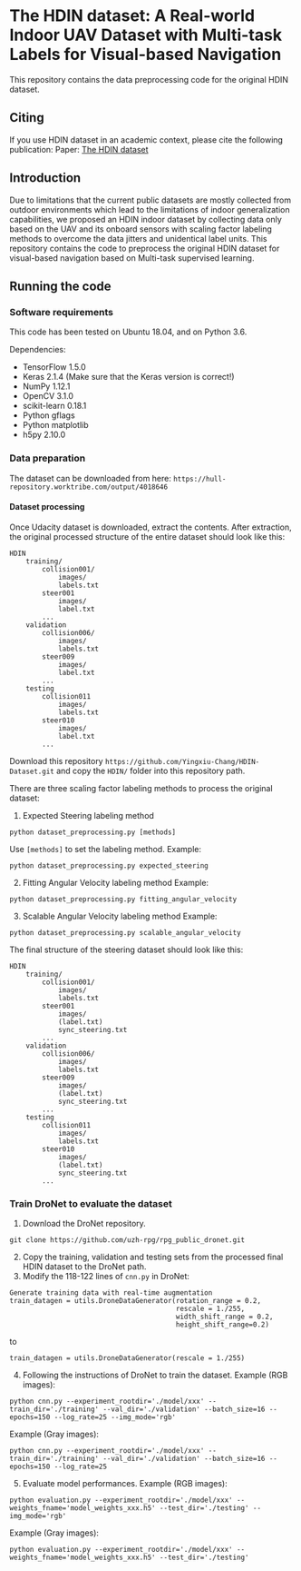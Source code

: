 # The HDIN dataset: A Real-world Indoor UAV Dataset with Multi-task Labels for Visual-based Navigation
This repository contains the data preprocessing code for the original HDIN dataset.

## Citing
If you use HDIN dataset in an academic context, please cite the following publication:
Paper: [The HDIN dataset](https://www.mdpi.com/1770652)

## Introduction
Due to limitations that the current public datasets are mostly collected from outdoor environments which lead to the limitations of indoor generalization capabilities, we proposed an HDIN indoor dataset by collecting data only based on the UAV and its onboard sensors with scaling factor labeling methods to overcome the data jitters and unidentical label units. This repository contains the code to preprocess the original HDIN dataset for visual-based navigation based on Multi-task supervised learning. 

## Running the code
### Software requirements
This code has been tested on Ubuntu 18.04, and on Python 3.6.

Dependencies:
* TensorFlow 1.5.0
* Keras 2.1.4 (Make sure that the Keras version is correct!)
* NumPy 1.12.1
* OpenCV 3.1.0
* scikit-learn 0.18.1
* Python gflags
* Python matplotlib
* h5py 2.10.0

### Data preparation
The dataset can be downloaded from here: ```https://hull-repository.worktribe.com/output/4018646```

#### Dataset processing
Once Udacity dataset is downloaded, extract the contents. After extraction, the original processed structure of the entire dataset should look like this:
```
HDIN
    training/
        collision001/
            images/
            labels.txt
        steer001
            images/
            label.txt
        ...
    validation
        collision006/
            images/
            labels.txt
        steer009
            images/
            label.txt
        ...
    testing
        collision011
            images/
            labels.txt
        steer010
            images/
            label.txt
        ...
```
Download this repository ```https://github.com/Yingxiu-Chang/HDIN-Dataset.git``` and copy the ```HDIN/``` folder into this repository path.

There are three scaling factor labeling methods to process the original dataset:
1. Expected Steering labeling method
```
python dataset_preprocessing.py [methods]
```
Use ```[methods]``` to set the labeling method. 
Example:
```
python dataset_preprocessing.py expected_steering
```
2. Fitting Angular Velocity labeling method
Example:
```
python dataset_preprocessing.py fitting_angular_velocity
```
3. Scalable Angular Velocity labeling method
Example:
```
python dataset_preprocessing.py scalable_angular_velocity
```

The final structure of the steering dataset should look like this:
```
HDIN
    training/
        collision001/
            images/
            labels.txt
        steer001
            images/
            (label.txt)
            sync_steering.txt
        ...
    validation
        collision006/
            images/
            labels.txt
        steer009
            images/
            (label.txt)
            sync_steering.txt
        ...
    testing
        collision011
            images/
            labels.txt
        steer010
            images/
            (label.txt)
            sync_steering.txt
        ...
```

### Train DroNet to evaluate the dataset
1. Download the DroNet repository.
```
git clone https://github.com/uzh-rpg/rpg_public_dronet.git
```
2. Copy the training, validation and testing sets from the processed final HDIN dataset to the DroNet path.
3. Modify the 118-122 lines of ```cnn.py``` in DroNet:
```
Generate training data with real-time augmentation
train_datagen = utils.DroneDataGenerator(rotation_range = 0.2,
                                         rescale = 1./255,
                                         width_shift_range = 0.2,
                                         height_shift_range=0.2)
```
to 
```
train_datagen = utils.DroneDataGenerator(rescale = 1./255)
```
4. Following the instructions of DroNet to train the dataset.
Example (RGB images):
```
python cnn.py --experiment_rootdir='./model/xxx' --train_dir='./training' --val_dir='./validation' --batch_size=16 --epochs=150 --log_rate=25 --img_mode='rgb'
```
Example (Gray images):
```
python cnn.py --experiment_rootdir='./model/xxx' --train_dir='./training' --val_dir='./validation' --batch_size=16 --epochs=150 --log_rate=25
```
5. Evaluate model performances.
Example (RGB images):
```
python evaluation.py --experiment_rootdir='./model/xxx' --weights_fname='model_weights_xxx.h5' --test_dir='./testing' --img_mode='rgb'
```
Example (Gray images):
```
python evaluation.py --experiment_rootdir='./model/xxx' --weights_fname='model_weights_xxx.h5' --test_dir='./testing'
```
